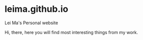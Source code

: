 # leima.github.io
Lei Ma's Personal website

Hi, there, here you will find most interesting things from my work.